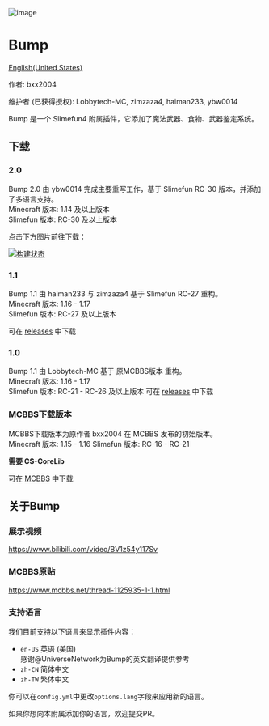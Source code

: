 ![image](https://user-images.githubusercontent.com/83174104/132268179-7e53d79b-b8cf-4044-86b7-baa94efb4b42.png)

# Bump

[English(United States)](/README-en-US.md)

作者: bxx2004

维护者 (已获得授权): Lobbytech-MC, zimzaza4, haiman233, ybw0014

Bump 是一个 Slimefun4 附属插件，它添加了魔法武器、食物、武器鉴定系统。

## 下载

### 2.0

Bump 2.0 由 ybw0014 完成主要重写工作，基于 Slimefun RC-30 版本，并添加了多语言支持。  
Minecraft 版本: 1.14 及以上版本  
Slimefun 版本: RC-30 及以上版本

点击下方图片前往下载：

[![构建状态](https://builds.guizhanss.net/f/SlimefunGuguProject/Bump/main/badge.svg)](https://builds.guizhanss.net/SlimefunGuguProject/Bump/main)

### 1.1

Bump 1.1 由 haiman233 与 zimzaza4 基于 Slimefun RC-27 重构。  
Minecraft 版本: 1.16 - 1.17  
Slimefun 版本: RC-27 及以上版本

可在 [releases](https://github.com/SlimefunGuguProject/Bump/releases/tag/v1.1) 中下载

### 1.0

Bump 1.1 由 Lobbytech-MC 基于 原MCBBS版本 重构。  
Minecraft 版本: 1.16 - 1.17  
Slimefun 版本: RC-21 - RC-26 及以上版本
可在 [releases](https://github.com/SlimefunGuguProject/Bump/releases/tag/v1.0) 中下载

### MCBBS下载版本
MCBBS下载版本为原作者 bxx2004 在 MCBBS 发布的初始版本。  
Minecraft 版本: 1.15 - 1.16
Slimefun 版本: RC-16 - RC-21

**需要 CS-CoreLib**

可在 [MCBBS](https://www.mcbbs.net/thread-1125935-1-1.html) 中下载

## 关于Bump

### 展示视频

https://www.bilibili.com/video/BV1z54y117Sv

### MCBBS原贴

https://www.mcbbs.net/thread-1125935-1-1.html

### 支持语言

我们目前支持以下语言来显示插件内容：

- `en-US` 英语 (美国)
<br/>感谢@UniverseNetwork为Bump的英文翻译提供参考
- `zh-CN` 简体中文
- `zh-TW` 繁体中文

你可以在`config.yml`中更改`options.lang`字段来应用新的语言。

如果你想向本附属添加你的语言，欢迎提交PR。
